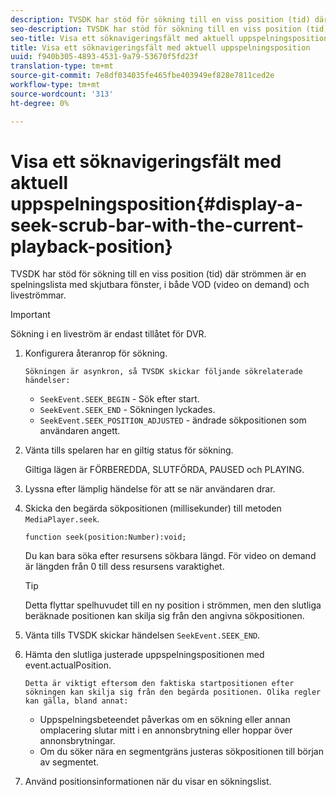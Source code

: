 ```yaml
---
description: TVSDK har stöd för sökning till en viss position (tid) där strömmen är en spelningslista med skjutbara fönster, i både VOD (video on demand) och liveströmmar.
seo-description: TVSDK har stöd för sökning till en viss position (tid) där strömmen är en spelningslista med skjutbara fönster, i både VOD (video on demand) och liveströmmar.
seo-title: Visa ett söknavigeringsfält med aktuell uppspelningsposition
title: Visa ett söknavigeringsfält med aktuell uppspelningsposition
uuid: f940b305-4893-4531-9a79-53670f5fd23f
translation-type: tm+mt
source-git-commit: 7e8df034035fe465fbe403949ef828e7811ced2e
workflow-type: tm+mt
source-wordcount: '313'
ht-degree: 0%

---
```



# Visa ett söknavigeringsfält med aktuell uppspelningsposition{#display-a-seek-scrub-bar-with-the-current-playback-position}

TVSDK har stöd för sökning till en viss position (tid) där strömmen är en spelningslista med skjutbara fönster, i både VOD (video on demand) och liveströmmar.

>[!IMPORTANT]
>
>Sökning i en liveström är endast tillåtet för DVR.

1. Konfigurera återanrop för sökning.

       Sökningen är asynkron, så TVSDK skickar följande sökrelaterade händelser:
   
   * `SeekEvent.SEEK_BEGIN` - Sök efter start.
   * `SeekEvent.SEEK_END` - Sökningen lyckades.
   * `SeekEvent.SEEK_POSITION_ADJUSTED` - ändrade sökpositionen som användaren angett.

1. Vänta tills spelaren har en giltig status för sökning.

   Giltiga lägen är FÖRBEREDDA, SLUTFÖRDA, PAUSED och PLAYING.

1. Lyssna efter lämplig händelse för att se när användaren drar.
1. Skicka den begärda sökpositionen (millisekunder) till metoden `MediaPlayer.seek`.

   ```
   function seek(position:Number):void;
   ```

   Du kan bara söka efter resursens sökbara längd. För video on demand är längden från 0 till dess resursens varaktighet.

   >[!TIP]
   >
   >Detta flyttar spelhuvudet till en ny position i strömmen, men den slutliga beräknade positionen kan skilja sig från den angivna sökpositionen.

1. Vänta tills TVSDK skickar händelsen `SeekEvent.SEEK_END`.
1. Hämta den slutliga justerade uppspelningspositionen med event.actualPosition.

       Detta är viktigt eftersom den faktiska startpositionen efter sökningen kan skilja sig från den begärda positionen. Olika regler kan gälla, bland annat:
   
   * Uppspelningsbeteendet påverkas om en sökning eller annan omplacering slutar mitt i en annonsbrytning eller hoppar över annonsbrytningar.
   * Om du söker nära en segmentgräns justeras sökpositionen till början av segmentet.

1. Använd positionsinformationen när du visar en sökningslist.
